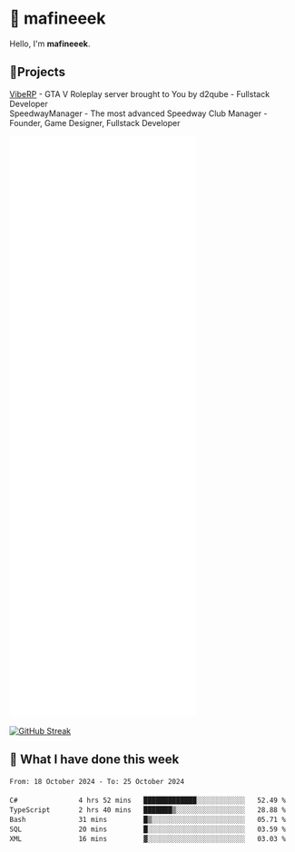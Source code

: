 # 👋 mafineeek
Hello, I'm **mafineeek**.

## 📝Projects

[VibeRP](https://v-rp.pl) - GTA V Roleplay server brought to You by d2qube - Fullstack Developer<br/>
SpeedwayManager - The most advanced Speedway Club Manager - Founder, Game Designer, Fullstack Developer


![](./github-metrics.svg)

[![GitHub Streak](https://streak-stats.demolab.com/?user=mafineeek)](https://git.io/streak-stats)

## 📰 What I have done this week
<!--START_SECTION:waka-->

```txt
From: 18 October 2024 - To: 25 October 2024

C#               4 hrs 52 mins   █████████████░░░░░░░░░░░░   52.49 %
TypeScript       2 hrs 40 mins   ███████▒░░░░░░░░░░░░░░░░░   28.88 %
Bash             31 mins         █▒░░░░░░░░░░░░░░░░░░░░░░░   05.71 %
SQL              20 mins         █░░░░░░░░░░░░░░░░░░░░░░░░   03.59 %
XML              16 mins         ▓░░░░░░░░░░░░░░░░░░░░░░░░   03.03 %
```

<!--END_SECTION:waka-->

